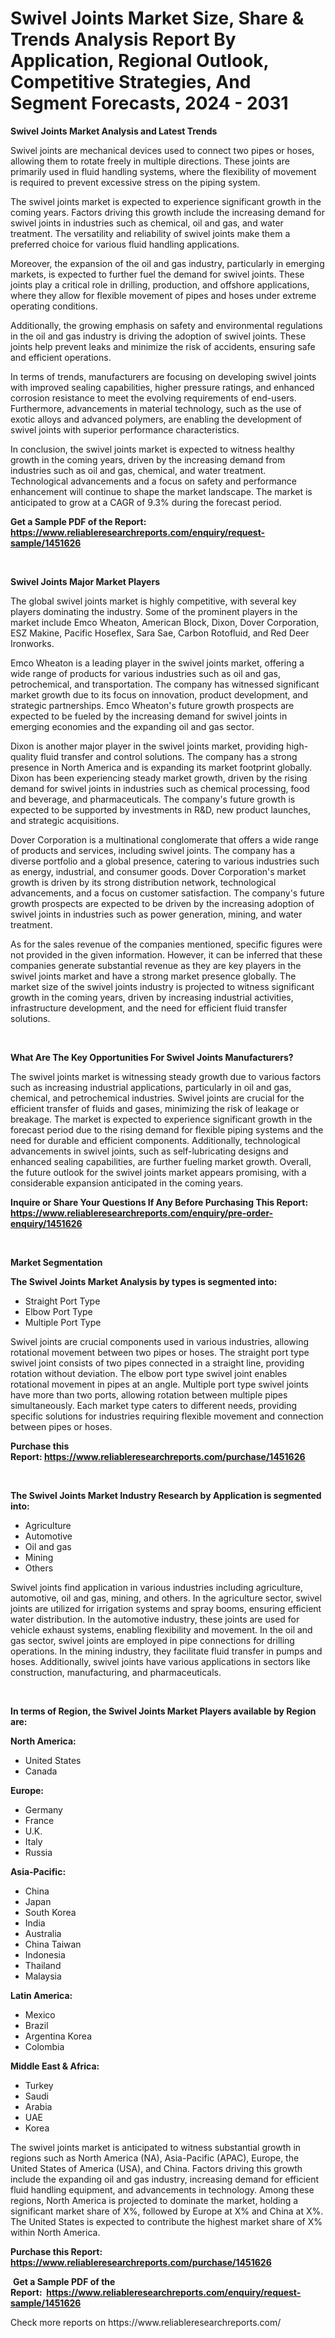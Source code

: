 <p><h1>Swivel Joints Market Size, Share & Trends Analysis Report By Application, Regional Outlook, Competitive Strategies, And Segment Forecasts, 2024 - 2031</h1></p><p><strong>Swivel Joints Market Analysis and Latest Trends</strong></p>
<p><p>Swivel joints are mechanical devices used to connect two pipes or hoses, allowing them to rotate freely in multiple directions. These joints are primarily used in fluid handling systems, where the flexibility of movement is required to prevent excessive stress on the piping system.</p><p>The swivel joints market is expected to experience significant growth in the coming years. Factors driving this growth include the increasing demand for swivel joints in industries such as chemical, oil and gas, and water treatment. The versatility and reliability of swivel joints make them a preferred choice for various fluid handling applications.</p><p>Moreover, the expansion of the oil and gas industry, particularly in emerging markets, is expected to further fuel the demand for swivel joints. These joints play a critical role in drilling, production, and offshore applications, where they allow for flexible movement of pipes and hoses under extreme operating conditions.</p><p>Additionally, the growing emphasis on safety and environmental regulations in the oil and gas industry is driving the adoption of swivel joints. These joints help prevent leaks and minimize the risk of accidents, ensuring safe and efficient operations.</p><p>In terms of trends, manufacturers are focusing on developing swivel joints with improved sealing capabilities, higher pressure ratings, and enhanced corrosion resistance to meet the evolving requirements of end-users. Furthermore, advancements in material technology, such as the use of exotic alloys and advanced polymers, are enabling the development of swivel joints with superior performance characteristics.</p><p>In conclusion, the swivel joints market is expected to witness healthy growth in the coming years, driven by the increasing demand from industries such as oil and gas, chemical, and water treatment. Technological advancements and a focus on safety and performance enhancement will continue to shape the market landscape. The market is anticipated to grow at a CAGR of 9.3% during the forecast period.</p></p>
<p><strong>Get a Sample PDF of the Report:&nbsp; <a href="https://www.reliableresearchreports.com/enquiry/request-sample/1451626">https://www.reliableresearchreports.com/enquiry/request-sample/1451626</a></strong></p>
<p>&nbsp;</p>
<p><strong>Swivel Joints Major Market Players</strong></p>
<p><p>The global swivel joints market is highly competitive, with several key players dominating the industry. Some of the prominent players in the market include Emco Wheaton, American Block, Dixon, Dover Corporation, ESZ Makine, Pacific Hoseflex, Sara Sae, Carbon Rotofluid, and Red Deer Ironworks.</p><p>Emco Wheaton is a leading player in the swivel joints market, offering a wide range of products for various industries such as oil and gas, petrochemical, and transportation. The company has witnessed significant market growth due to its focus on innovation, product development, and strategic partnerships. Emco Wheaton's future growth prospects are expected to be fueled by the increasing demand for swivel joints in emerging economies and the expanding oil and gas sector.</p><p>Dixon is another major player in the swivel joints market, providing high-quality fluid transfer and control solutions. The company has a strong presence in North America and is expanding its market footprint globally. Dixon has been experiencing steady market growth, driven by the rising demand for swivel joints in industries such as chemical processing, food and beverage, and pharmaceuticals. The company's future growth is expected to be supported by investments in R&D, new product launches, and strategic acquisitions.</p><p>Dover Corporation is a multinational conglomerate that offers a wide range of products and services, including swivel joints. The company has a diverse portfolio and a global presence, catering to various industries such as energy, industrial, and consumer goods. Dover Corporation's market growth is driven by its strong distribution network, technological advancements, and a focus on customer satisfaction. The company's future growth prospects are expected to be driven by the increasing adoption of swivel joints in industries such as power generation, mining, and water treatment.</p><p>As for the sales revenue of the companies mentioned, specific figures were not provided in the given information. However, it can be inferred that these companies generate substantial revenue as they are key players in the swivel joints market and have a strong market presence globally. The market size of the swivel joints industry is projected to witness significant growth in the coming years, driven by increasing industrial activities, infrastructure development, and the need for efficient fluid transfer solutions.</p></p>
<p>&nbsp;</p>
<p><strong>What Are The Key Opportunities For Swivel Joints Manufacturers?</strong></p>
<p><p>The swivel joints market is witnessing steady growth due to various factors such as increasing industrial applications, particularly in oil and gas, chemical, and petrochemical industries. Swivel joints are crucial for the efficient transfer of fluids and gases, minimizing the risk of leakage or breakage. The market is expected to experience significant growth in the forecast period due to the rising demand for flexible piping systems and the need for durable and efficient components. Additionally, technological advancements in swivel joints, such as self-lubricating designs and enhanced sealing capabilities, are further fueling market growth. Overall, the future outlook for the swivel joints market appears promising, with a considerable expansion anticipated in the coming years.</p></p>
<p><strong>Inquire or Share Your Questions If Any Before Purchasing This Report: <a href="https://www.reliableresearchreports.com/enquiry/pre-order-enquiry/1451626">https://www.reliableresearchreports.com/enquiry/pre-order-enquiry/1451626</a></strong></p>
<p>&nbsp;</p>
<p><strong>Market Segmentation</strong></p>
<p><strong>The Swivel Joints Market Analysis by types is segmented into:</strong></p>
<p><ul><li>Straight Port Type</li><li>Elbow Port Type</li><li>Multiple Port Type</li></ul></p>
<p><p>Swivel joints are crucial components used in various industries, allowing rotational movement between two pipes or hoses. The straight port type swivel joint consists of two pipes connected in a straight line, providing rotation without deviation. The elbow port type swivel joint enables rotational movement in pipes at an angle. Multiple port type swivel joints have more than two ports, allowing rotation between multiple pipes simultaneously. Each market type caters to different needs, providing specific solutions for industries requiring flexible movement and connection between pipes or hoses.</p></p>
<p><strong>Purchase this Report:&nbsp;<a href="https://www.reliableresearchreports.com/purchase/1451626">https://www.reliableresearchreports.com/purchase/1451626</a></strong></p>
<p>&nbsp;</p>
<p><strong>The Swivel Joints Market Industry Research by Application is segmented into:</strong></p>
<p><ul><li>Agriculture</li><li>Automotive</li><li>Oil and gas</li><li>Mining</li><li>Others</li></ul></p>
<p><p>Swivel joints find application in various industries including agriculture, automotive, oil and gas, mining, and others. In the agriculture sector, swivel joints are utilized for irrigation systems and spray booms, ensuring efficient water distribution. In the automotive industry, these joints are used for vehicle exhaust systems, enabling flexibility and movement. In the oil and gas sector, swivel joints are employed in pipe connections for drilling operations. In the mining industry, they facilitate fluid transfer in pumps and hoses. Additionally, swivel joints have various applications in sectors like construction, manufacturing, and pharmaceuticals.</p></p>
<p>&nbsp;</p>
<p><strong>In terms of Region, the Swivel Joints Market Players available by Region are:</strong></p>
<p>
    <p> <strong> North America: </strong>
        <ul>
            <li>United States</li>
            <li>Canada</li>
        </ul>
        </p> 
    <p> <strong> Europe: </strong>
        <ul>
            <li>Germany</li>
            <li>France</li>
            <li>U.K.</li>
            <li>Italy</li>
            <li>Russia</li>
        </ul>
        </p> 
    <p> <strong> Asia-Pacific: </strong>
        <ul>
            <li>China</li>
            <li>Japan</li>
            <li>South Korea</li>
            <li>India</li>
            <li>Australia</li>
            <li>China Taiwan</li>
            <li>Indonesia</li>
            <li>Thailand</li>
            <li>Malaysia</li>
        </ul>
        </p> 
    <p> <strong> Latin America: </strong>
        <ul>
            <li>Mexico</li>
            <li>Brazil</li>
            <li>Argentina Korea</li>
            <li>Colombia</li>
        </ul>
        </p> 
    <p> <strong> Middle East & Africa: </strong>
        <ul>
            <li>Turkey</li>
            <li>Saudi</li>
            <li>Arabia</li>
            <li>UAE</li>
            <li>Korea</li>
        </ul>
    </p>
    </p>
<p><p>The swivel joints market is anticipated to witness substantial growth in regions such as North America (NA), Asia-Pacific (APAC), Europe, the United States of America (USA), and China. Factors driving this growth include the expanding oil and gas industry, increasing demand for efficient fluid handling equipment, and advancements in technology. Among these regions, North America is projected to dominate the market, holding a significant market share of X%, followed by Europe at X% and China at X%. The United States is expected to contribute the highest market share of X% within North America.</p></p>
<p><strong>Purchase this Report: <a href="https://www.reliableresearchreports.com/purchase/1451626">https://www.reliableresearchreports.com/purchase/1451626</a></strong></p>
<p>&nbsp;<strong>Get a Sample PDF of the Report:&nbsp;&nbsp;<a href="https://www.reliableresearchreports.com/enquiry/request-sample/1451626">https://www.reliableresearchreports.com/enquiry/request-sample/1451626</a></strong></p>
<p><strong></strong></p>
<p>Check more reports on https://www.reliableresearchreports.com/</p>